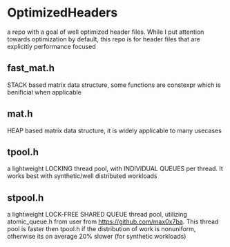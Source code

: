 # OptimizedHeaders
a repo with a goal of well optimized header files. While I put attention towards optimization by default, this repo is for header files that are explicitly performance focused

fast_mat.h
------------------------------------------
STACK based matrix data structure, some functions are constexpr which is benificial when applicable

mat.h
------------------------------------------
HEAP based matrix data structure, it is widely applicable to many usecases

tpool.h
------------------------------------------
a lightweight LOCKING thread pool, with INDIVIDUAL QUEUES per thread. It works best with synthetic/well distributed workloads

stpool.h
------------------------------------------
a lightweight LOCK-FREE SHARED QUEUE thread pool, utilizing atomic_queue.h from user from https://github.com/max0x7ba. This thread pool is faster then tpool.h if the distribution of work is nonuniform, otherwise its on average 20% slower (for synthetic workloads)
